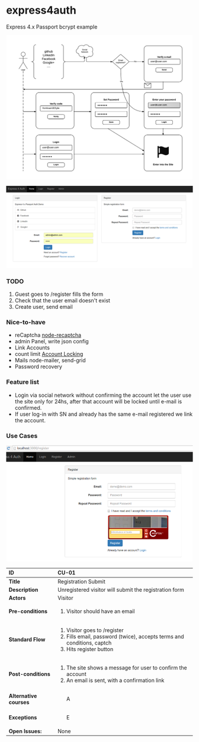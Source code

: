 express4auth
============

Express 4.x Passport bcrypt example

![Auth Flow](https://raw.githubusercontent.com/cortezcristian/express4auth/master/pics/auth-flow.png)

![Demo Site](https://raw.githubusercontent.com/cortezcristian/express4auth/master/pics/demo-site.png)


### TODO
1. Guest goes to /register fills the form
2. Check that the user email doesn't exist
3. Create user, send email

### Nice-to-have

- reCaptcha [node-recaptcha](https://github.com/mirhampt/node-recaptcha)
- admin Panel, write json config
- Link Accounts
- count limit [Account Locking](http://devsmash.com/blog/implementing-max-login-attempts-with-mongoose)
- Mails node-mailer, send-grid
- Password recovery

### Feature list
- Login via social network without confirming the account let the user use the site only for 24hs, after that account will be locked until e-mail is confirmed.
- If user log-in with SN and already has the same e-mail registered we link the account.

### Use Cases
![Register Page](https://raw.githubusercontent.com/cortezcristian/express4auth/master/pics/register-page.png)
<table>
<thead>
    <tr>
        <th align="left"><strong>ID</strong></th>
        <th align="left">CU-01</th>
    </tr>
</thead>
<tbody>
    <tr>
        <td align="left"><strong>Title</strong></td>
        <td align="left">Registration Submit</td>
    </tr>
    <tr>
        <td align="left"><strong>Description</strong></td>
        <td align="left">Unregistered visitor will submit the registration form</td>
    </tr>
    <tr>
        <td align="left"><strong>Actors</strong></td>
        <td align="left">Visitor</td>
    </tr>
    <tr>
        <td align="left"><strong>Pre-conditions</strong></td>
        <td align="left"><ol class="task-list"><li>Visitor should have an email</li></ol></td>
    </tr>
    <tr>
        <td align="left"><strong>Standard Flow</strong></td>
        <td align="left">
            <ol class="task-list">
                <li>Visitor goes to /register</li>
                <li>Fills email, password (twice), accepts terms and conditions, captch</li>
                <li>Hits register button</li>
            </ol>
        </td>
    </tr>
    <tr>
        <td align="left"><strong>Post-conditions</strong></td>
        <td align="left">
            <ol class="task-list">
                <li>The site shows a message for user to confirm the account</li>
                <li>An email is sent, with a confirmation link</li>
            </ol>
        </td>
    </tr>
    <tr>
        <td align="left"><strong>Alternative courses</strong></td>
        <td align="left">
            <ul class="task-list">
                <li>A</li>
            </ul>
        </td>
    </tr>
    <tr>
        <td align="left"><strong>Exceptions</strong></td>
        <td align="left">
            <ul class="task-list">
                <li>E</li>
            </ul>
        </td>
    </tr>
    <tr>
        <td align="left"><strong>Open Issues:</strong></td>
        <td align="left">None</td>
    </tr>
</tbody>
</table>

